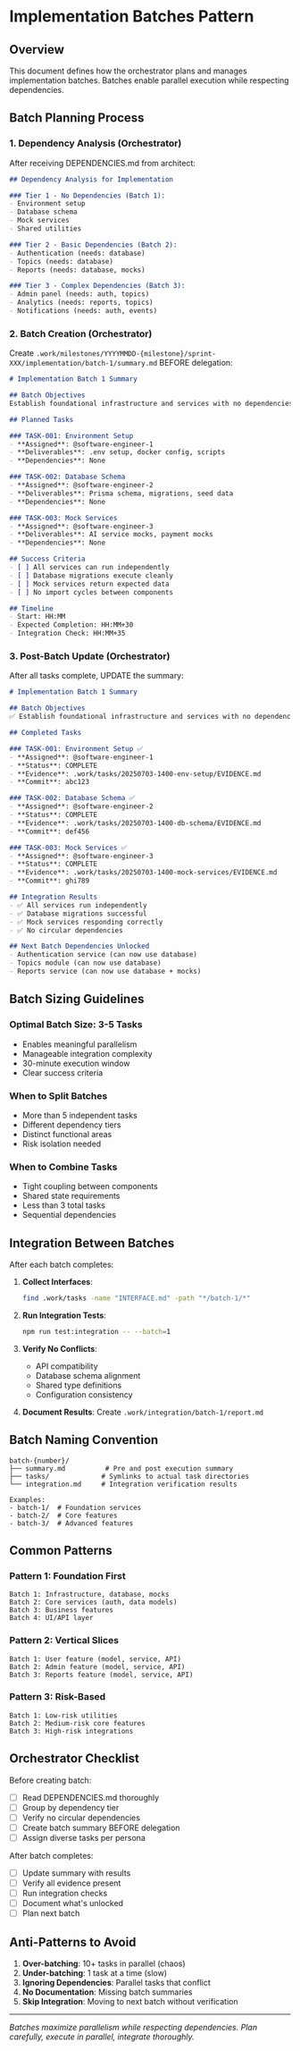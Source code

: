 # Implementation Batches Pattern

## Overview
This document defines how the orchestrator plans and manages implementation batches. Batches enable parallel execution while respecting dependencies.

## Batch Planning Process

### 1. Dependency Analysis (Orchestrator)
After receiving DEPENDENCIES.md from architect:

```markdown
## Dependency Analysis for Implementation

### Tier 1 - No Dependencies (Batch 1):
- Environment setup
- Database schema
- Mock services
- Shared utilities

### Tier 2 - Basic Dependencies (Batch 2):
- Authentication (needs: database)
- Topics (needs: database)
- Reports (needs: database, mocks)

### Tier 3 - Complex Dependencies (Batch 3):
- Admin panel (needs: auth, topics)
- Analytics (needs: reports, topics)
- Notifications (needs: auth, events)
```

### 2. Batch Creation (Orchestrator)

Create `.work/milestones/YYYYMMDD-{milestone}/sprint-XXX/implementation/batch-1/summary.md` BEFORE delegation:

```markdown
# Implementation Batch 1 Summary

## Batch Objectives
Establish foundational infrastructure and services with no dependencies.

## Planned Tasks

### TASK-001: Environment Setup
- **Assigned**: @software-engineer-1
- **Deliverables**: .env setup, docker config, scripts
- **Dependencies**: None

### TASK-002: Database Schema  
- **Assigned**: @software-engineer-2
- **Deliverables**: Prisma schema, migrations, seed data
- **Dependencies**: None

### TASK-003: Mock Services
- **Assigned**: @software-engineer-3
- **Deliverables**: AI service mocks, payment mocks
- **Dependencies**: None

## Success Criteria
- [ ] All services can run independently
- [ ] Database migrations execute cleanly
- [ ] Mock services return expected data
- [ ] No import cycles between components

## Timeline
- Start: HH:MM
- Expected Completion: HH:MM+30
- Integration Check: HH:MM+35
```

### 3. Post-Batch Update (Orchestrator)

After all tasks complete, UPDATE the summary:

```markdown
# Implementation Batch 1 Summary

## Batch Objectives
✅ Establish foundational infrastructure and services with no dependencies.

## Completed Tasks

### TASK-001: Environment Setup ✅
- **Assigned**: @software-engineer-1
- **Status**: COMPLETE
- **Evidence**: .work/tasks/20250703-1400-env-setup/EVIDENCE.md
- **Commit**: abc123

### TASK-002: Database Schema ✅
- **Assigned**: @software-engineer-2
- **Status**: COMPLETE
- **Evidence**: .work/tasks/20250703-1400-db-schema/EVIDENCE.md
- **Commit**: def456

### TASK-003: Mock Services ✅
- **Assigned**: @software-engineer-3
- **Status**: COMPLETE
- **Evidence**: .work/tasks/20250703-1400-mock-services/EVIDENCE.md
- **Commit**: ghi789

## Integration Results
- ✅ All services run independently
- ✅ Database migrations successful
- ✅ Mock services responding correctly
- ✅ No circular dependencies

## Next Batch Dependencies Unlocked
- Authentication service (can now use database)
- Topics module (can now use database)
- Reports service (can now use database + mocks)
```

## Batch Sizing Guidelines

### Optimal Batch Size: 3-5 Tasks
- Enables meaningful parallelism
- Manageable integration complexity
- 30-minute execution window
- Clear success criteria

### When to Split Batches
- More than 5 independent tasks
- Different dependency tiers
- Distinct functional areas
- Risk isolation needed

### When to Combine Tasks
- Tight coupling between components
- Shared state requirements
- Less than 3 total tasks
- Sequential dependencies

## Integration Between Batches

After each batch completes:

1. **Collect Interfaces**:
   ```bash
   find .work/tasks -name "INTERFACE.md" -path "*/batch-1/*"
   ```

2. **Run Integration Tests**:
   ```bash
   npm run test:integration -- --batch=1
   ```

3. **Verify No Conflicts**:
   - API compatibility
   - Database schema alignment
   - Shared type definitions
   - Configuration consistency

4. **Document Results**:
   Create `.work/integration/batch-1/report.md`

## Batch Naming Convention

```
batch-{number}/
├── summary.md          # Pre and post execution summary
├── tasks/             # Symlinks to actual task directories
└── integration.md     # Integration verification results

Examples:
- batch-1/  # Foundation services
- batch-2/  # Core features
- batch-3/  # Advanced features
```

## Common Patterns

### Pattern 1: Foundation First
```
Batch 1: Infrastructure, database, mocks
Batch 2: Core services (auth, data models)
Batch 3: Business features
Batch 4: UI/API layer
```

### Pattern 2: Vertical Slices
```
Batch 1: User feature (model, service, API)
Batch 2: Admin feature (model, service, API)
Batch 3: Reports feature (model, service, API)
```

### Pattern 3: Risk-Based
```
Batch 1: Low-risk utilities
Batch 2: Medium-risk core features
Batch 3: High-risk integrations
```

## Orchestrator Checklist

Before creating batch:
- [ ] Read DEPENDENCIES.md thoroughly
- [ ] Group by dependency tier
- [ ] Verify no circular dependencies
- [ ] Create batch summary BEFORE delegation
- [ ] Assign diverse tasks per persona

After batch completes:
- [ ] Update summary with results
- [ ] Verify all evidence present
- [ ] Run integration checks
- [ ] Document what's unlocked
- [ ] Plan next batch

## Anti-Patterns to Avoid

1. **Over-batching**: 10+ tasks in parallel (chaos)
2. **Under-batching**: 1 task at a time (slow)
3. **Ignoring Dependencies**: Parallel tasks that conflict
4. **No Documentation**: Missing batch summaries
5. **Skip Integration**: Moving to next batch without verification

---
*Batches maximize parallelism while respecting dependencies. Plan carefully, execute in parallel, integrate thoroughly.*
